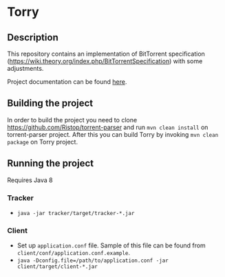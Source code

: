 # Torry

## Description

This repository contains an implementation of BitTorrent specification (https://wiki.theory.org/index.php/BitTorrentSpecification) with some adjustments.

Project documentation can be found [here](https://www.overleaf.com/16481102jgzcbwmyykyr).

## Building the project

In order to build the project you need to clone https://github.com/Ristop/torrent-parser and run `mvn clean install` on torrent-parser project. After this you can build Torry by invoking `mvn clean package` on Torry project.

## Running the project

Requires Java 8

### Tracker
* `java -jar tracker/target/tracker-*.jar`
### Client
* Set up `application.conf` file. Sample of this file can be found from `client/conf/application.conf.example`.
* `java -Dconfig.file=/path/to/application.conf -jar client/target/client-*.jar`
